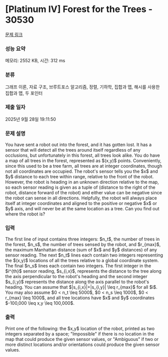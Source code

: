 # [Platinum IV] Forest for the Trees - 30530 

[문제 링크](https://www.acmicpc.net/problem/30530) 

### 성능 요약

메모리: 2552 KB, 시간: 312 ms

### 분류

그래프 이론, 자료 구조, 브루트포스 알고리즘, 정렬, 기하학, 집합과 맵, 해시를 사용한 집합과 맵, 두 포인터

### 제출 일자

2025년 9월 28일 19:11:50

### 문제 설명

<p>You have sent a robot out into the forest, and it has gotten lost.  It has a sensor that will detect all the trees around itself regardless of any occlusions, but unfortunately in this forest, all trees look alike.  You do have a map of all trees in the forest, represented as $(x,y)$ points.  Conveniently, since this used to be a tree farm, all trees are at integer coordinates, though not all coordinates are occupied.  The robot's sensor tells you the $x$ and $y$ distance to each tree within range, relative to the front of the robot.  However, the robot is heading in an unknown direction relative to the map, so each sensor reading is given as a tuple of (distance to the right of the robot, distance forward of the robot) and either value can be negative since the robot can sense in all directions.  Helpfully, the robot will always place itself at integer coordinates and aligned to the positive or negative $x$ or $y$ axis, and will never be at the same location as a tree.  Can you find out where the robot is?</p>

### 입력 

 <p>The first line of input contains three integers: $n_t$, the number of trees in the forest, $n_s$, the number of trees sensed by the robot, and $r_{max}$, the maximum Manhattan distance (sum of $x$ and $y$ distances) of any sensor reading.  The next $n_t$ lines each contain two integers representing the $(x,y)$ locations of all the trees relative to a global coordinate system.  The final $n_s$ lines each contain two integers.  The first integer in the $i^{th}$ sensor reading, $s_{i,x}$, represents the distance to the tree along the axis perpendicular to the robot's heading and the second integer $s_{i,y}$ represents the distance along the axis parallel to the robot's heading.  You can assume that $|s_{i,x}|+|s_{i,y}| \leq r_{max}$ for all $i$.  You may also assume $0 < n_t \leq 5000$, $0 < n_s \leq 1000$, $0 < r_{max} \leq 1000$, and all tree locations have $x$ and $y$ coordinates $-100,000 \leq x,y \leq 100,000$.</p>

### 출력 

 <p>Print one of the following: the $x,y$ location of the robot, printed as two integers separated by a space; "Impossible" if there is no location in the map that could produce the given sensor values, or "Ambiguous" if two or more distinct locations and/or orientations could produce the given sensor values.</p>

